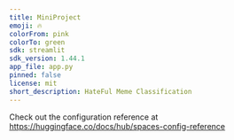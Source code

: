 ```yaml
---
title: MiniProject
emoji: 🔥
colorFrom: pink
colorTo: green
sdk: streamlit
sdk_version: 1.44.1
app_file: app.py
pinned: false
license: mit
short_description: HateFul Meme Classification
---
```


Check out the configuration reference at https://huggingface.co/docs/hub/spaces-config-reference

